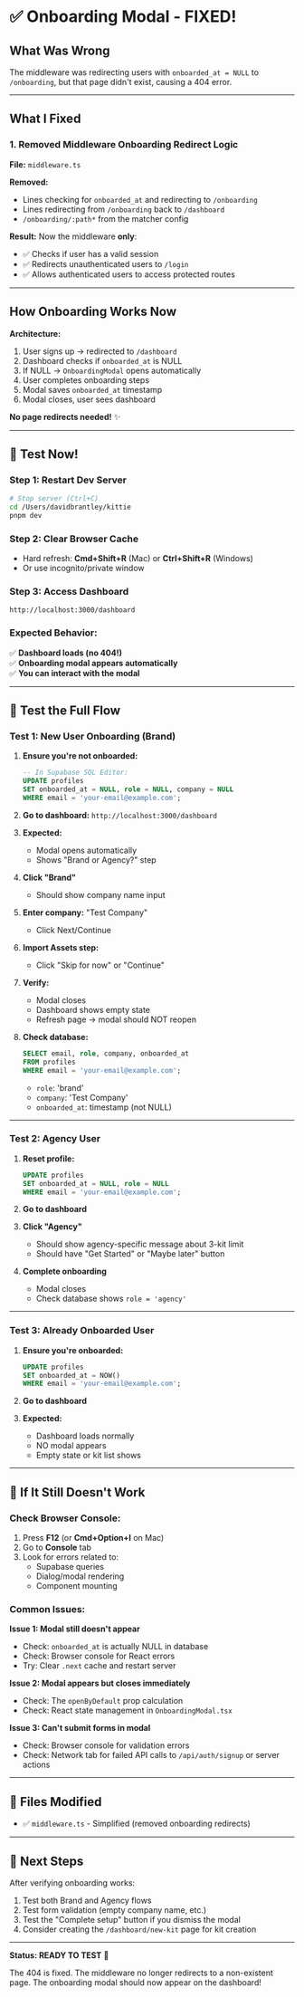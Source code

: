 # ✅ Onboarding Modal - FIXED!

## What Was Wrong

The middleware was redirecting users with `onboarded_at = NULL` to `/onboarding`, but that page didn't exist, causing a 404 error.

---

## What I Fixed

### 1. Removed Middleware Onboarding Redirect Logic

**File:** `middleware.ts`

**Removed:**
- Lines checking for `onboarded_at` and redirecting to `/onboarding`
- Lines redirecting from `/onboarding` back to `/dashboard`
- `/onboarding/:path*` from the matcher config

**Result:**
Now the middleware **only**:
- ✅ Checks if user has a valid session
- ✅ Redirects unauthenticated users to `/login`
- ✅ Allows authenticated users to access protected routes

---

## How Onboarding Works Now

**Architecture:**
1. User signs up → redirected to `/dashboard`
2. Dashboard checks if `onboarded_at` is NULL
3. If NULL → `OnboardingModal` opens automatically
4. User completes onboarding steps
5. Modal saves `onboarded_at` timestamp
6. Modal closes, user sees dashboard

**No page redirects needed!** ✨

---

## 🧪 Test Now!

### Step 1: Restart Dev Server
```bash
# Stop server (Ctrl+C)
cd /Users/davidbrantley/kittie
pnpm dev
```

### Step 2: Clear Browser Cache
- Hard refresh: **Cmd+Shift+R** (Mac) or **Ctrl+Shift+R** (Windows)
- Or use incognito/private window

### Step 3: Access Dashboard
```
http://localhost:3000/dashboard
```

### Expected Behavior:
✅ **Dashboard loads (no 404!)**  
✅ **Onboarding modal appears automatically**  
✅ **You can interact with the modal**

---

## 🎯 Test the Full Flow

### Test 1: New User Onboarding (Brand)
1. **Ensure you're not onboarded:**
   ```sql
   -- In Supabase SQL Editor:
   UPDATE profiles
   SET onboarded_at = NULL, role = NULL, company = NULL
   WHERE email = 'your-email@example.com';
   ```

2. **Go to dashboard:** `http://localhost:3000/dashboard`

3. **Expected:**
   - Modal opens automatically
   - Shows "Brand or Agency?" step

4. **Click "Brand"**
   - Should show company name input

5. **Enter company:** "Test Company"
   - Click Next/Continue

6. **Import Assets step:**
   - Click "Skip for now" or "Continue"

7. **Verify:**
   - Modal closes
   - Dashboard shows empty state
   - Refresh page → modal should NOT reopen

8. **Check database:**
   ```sql
   SELECT email, role, company, onboarded_at
   FROM profiles
   WHERE email = 'your-email@example.com';
   ```
   - `role`: 'brand'
   - `company`: 'Test Company'
   - `onboarded_at`: timestamp (not NULL)

---

### Test 2: Agency User
1. **Reset profile:**
   ```sql
   UPDATE profiles
   SET onboarded_at = NULL, role = NULL
   WHERE email = 'your-email@example.com';
   ```

2. **Go to dashboard**

3. **Click "Agency"**
   - Should show agency-specific message about 3-kit limit
   - Should have "Get Started" or "Maybe later" button

4. **Complete onboarding**
   - Modal closes
   - Check database shows `role = 'agency'`

---

### Test 3: Already Onboarded User
1. **Ensure you're onboarded:**
   ```sql
   UPDATE profiles
   SET onboarded_at = NOW()
   WHERE email = 'your-email@example.com';
   ```

2. **Go to dashboard**

3. **Expected:**
   - Dashboard loads normally
   - NO modal appears
   - Empty state or kit list shows

---

## 🐛 If It Still Doesn't Work

### Check Browser Console:
1. Press **F12** (or **Cmd+Option+I** on Mac)
2. Go to **Console** tab
3. Look for errors related to:
   - Supabase queries
   - Dialog/modal rendering
   - Component mounting

### Common Issues:

**Issue 1: Modal still doesn't appear**
- Check: `onboarded_at` is actually NULL in database
- Check: Browser console for React errors
- Try: Clear `.next` cache and restart server

**Issue 2: Modal appears but closes immediately**
- Check: The `openByDefault` prop calculation
- Check: React state management in `OnboardingModal.tsx`

**Issue 3: Can't submit forms in modal**
- Check: Browser console for validation errors
- Check: Network tab for failed API calls to `/api/auth/signup` or server actions

---

## 📁 Files Modified

- ✅ `middleware.ts` - Simplified (removed onboarding redirects)

---

## 🎉 Next Steps

After verifying onboarding works:
1. Test both Brand and Agency flows
2. Test form validation (empty company name, etc.)
3. Test the "Complete setup" button if you dismiss the modal
4. Consider creating the `/dashboard/new-kit` page for kit creation

---

**Status: READY TO TEST** 🚀

The 404 is fixed. The middleware no longer redirects to a non-existent page. The onboarding modal should now appear on the dashboard!

